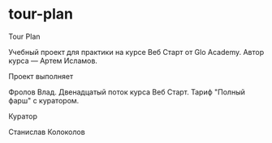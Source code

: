 # tour-plan

Tour Plan

Учебный проект для практики на курсе Веб Старт от Glo Academy. Автор курса — Артем Исламов.

Проект выполняет

Фролов Влад. Двенадцатый поток курса Веб Старт. Тариф "Полный фарш" с куратором.

Куратор

Станислав Колоколов

